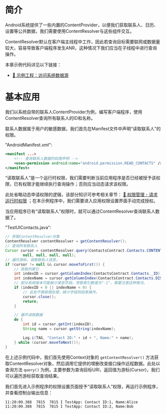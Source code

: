 # 简介
Android系统提供了一些内置的ContentProvider，以便我们获取联系人、日历、设置等公共数据，我们需要使用ContentResolver与这些组件交互。

ContentResolver默认在客户端主线程中工作，因此若查询目标需要联网或数据量较大，容易导致客户端程序发生ANR，这种情况下我们应当在子线程中进行查询操作。

本章示例代码详见以下链接：

- [🔗 示例工程：访问系统数据源](https://github.com/BI4VMR/Study-Android/tree/master/M04_System/C04_ContentProvider/S02_Internal)

# 基本应用
我们以系统自带的联系人ContentProvider为例，编写客户端程序，使用ContentResolver查询所有联系人的ID和名称。

联系人数据属于用户的敏感数据，我们首先在Manifest文件中声明“读取联系人”的权限。

"AndroidManifest.xml":

```xml
<manifest ...>
    <!-- 查询联系人数据的权限声明 -->
    <uses-permission android:name="android.permission.READ_CONTACTS" />
</manifest>
```

“读取联系人”是一个运行时权限，我们需要判断当前应用程序是否已经被授予该权限，已有权限才能继续执行查询操作；否则应当动态请求该权限。

此处省略动态申请权限的逻辑，该部分知识可参考相关章节： [🧭 权限管理 - 请求运行时权限](../05_核心能力/01_权限管理.md#请求运行时权限) ；在本示例程序中，我们需要进入应用权限设置界面手动完成授权。

当应用程序已有“读取联系人”权限时，就可以通过ContentResolver查询联系人数据了。

"TestUIContacts.java":

```java
// 获取ContentResolver对象
ContentResolver contentResolver = getContentResolver();
// 查询所有联系人
Cursor cursor = contentResolver.query(ContactsContract.Contacts.CONTENT_URI,
        null, null, null, null);
// 遍历游标，读取联系人信息。
if (cursor != null && cursor.moveToFirst()) {
    // 获取列索引
    int indexID = cursor.getColumnIndex(ContactsContract.Contacts._ID);
    int indexName = cursor.getColumnIndex(ContactsContract.Contacts.DISPLAY_NAME);
    // 部分系统版本可能缺少某些字段，导致索引数值为"-1"，需要注意这种情况。
    if (indexID < 0 || indexName < 0) {
        // 此处不做容错处理，缺少字段则结束操作。
        cursor.close();
        return;
    }

    // 循环读取数据
    do {
        int id = cursor.getInt(indexID);
        String name = cursor.getString(indexName);

        Log.i(TAG, "Contact ID:" + id + ", Name:" + name);
    } while (cursor.moveToNext());
}
```

在上述示例代码中，我们首先使用Context对象的 `getContentResolver()` 方法获取ContentResolver对象，然后调用它提供的增删改查接口操作远程数据。此处以查询方法 `query()` 为例，主要参数为查询目标URI，返回值为游标(Cursor)，我们可以遍历游标获取查询结果。

我们首先进入示例程序的权限设置页面授予“读取联系人”权限，再运行示例程序，并查看控制台输出信息：

```text
11:20:09.388  7815  7815 I TestApp: Contact ID:1, Name:Alice
11:20:09.388  7815  7815 I TestApp: Contact ID:2, Name:Bob
```
